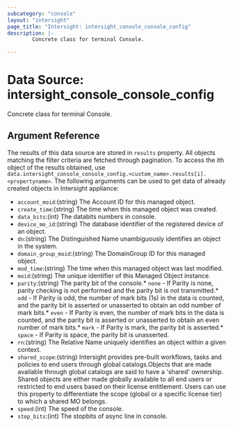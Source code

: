 ```yaml
---
subcategory: "console"
layout: "intersight"
page_title: "Intersight: intersight_console_console_config"
description: |-
        Concrete class for terminal Console.

---
```


# Data Source: intersight_console_console_config
Concrete class for terminal Console.
## Argument Reference
The results of this data source are stored in `results` property.
All objects matching the filter criteria are fetched through pagination.
To access the ith object of the results obtained, use `data.intersight_console_console_config.<custom_name>.results[i].<propertyname>`.
The following arguments can be used to get data of already created objects in Intersight appliance:
* `account_moid`:(string) The Account ID for this managed object. 
* `create_time`:(string) The time when this managed object was created. 
* `data_bits`:(int) The databits numbers in console. 
* `device_mo_id`:(string) The database identifier of the registered device of an object. 
* `dn`:(string) The Distinguished Name unambiguously identifies an object in the system. 
* `domain_group_moid`:(string) The DomainGroup ID for this managed object. 
* `mod_time`:(string) The time when this managed object was last modified. 
* `moid`:(string) The unique identifier of this Managed Object instance. 
* `parity`:(string) The parity bit of the console.* `none` - If Parity is none, parity checking is not performed and the parity bit is not transmitted.* `odd` - If Parity is odd, the number of mark bits (1s) in the data is counted, and the parity bit is asserted or unasserted to obtain an odd number of mark bits.* `even` - If Parity is even, the number of mark bits in the data is counted, and the parity bit is asserted or unasserted to obtain an even number of mark bits.* `mark` - If Parity is mark, the parity bit is asserted.* `space` - If Parity is space, the parity bit is unasserted. 
* `rn`:(string) The Relative Name uniquely identifies an object within a given context. 
* `shared_scope`:(string) Intersight provides pre-built workflows, tasks and policies to end users through global catalogs.Objects that are made available through global catalogs are said to have a 'shared' ownership. Shared objects are either made globally available to all end users or restricted to end users based on their license entitlement. Users can use this property to differentiate the scope (global or a specific license tier) to which a shared MO belongs. 
* `speed`:(int) The speed of the console. 
* `stop_bits`:(int) The stopbits of async line in console. 
 
